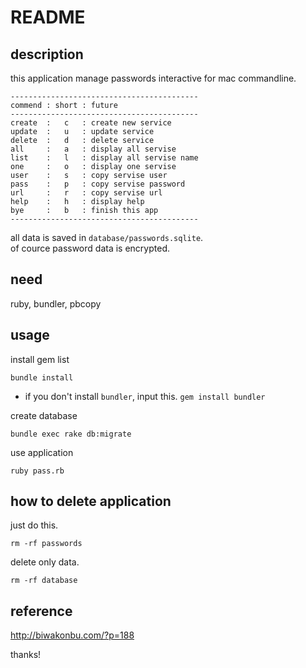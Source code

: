 # README #

## description
this application manage passwords interactive for mac commandline.  

```
------------------------------------------
commend : short : future
------------------------------------------
create  :   c   : create new service
update  :   u   : update service
delete  :   d   : delete service
all     :   a   : display all servise
list    :   l   : display all servise name
one     :   o   : display one servise
user    :   s   : copy servise user
pass    :   p   : copy servise password
url     :   r   : copy servise url
help    :   h   : display help
bye     :   b   : finish this app
------------------------------------------
```

all data is saved in `database/passwords.sqlite`.  
of cource password data is encrypted.

## need
ruby, bundler, pbcopy

## usage
install gem list
```
bundle install
```
* if you don't install `bundler`, input this. `gem install bundler`

create database
```
bundle exec rake db:migrate
```

use application
```
ruby pass.rb
```

## how to delete application
just do this.
```
rm -rf passwords
```

delete only data.  
```
rm -rf database
```

## reference
http://biwakonbu.com/?p=188

thanks!
